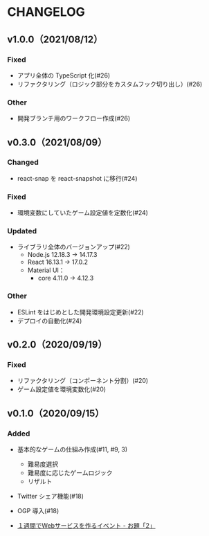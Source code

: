 # CHANGELOG

## v1.0.0（2021/08/12）
### Fixed
- アプリ全体の TypeScript 化(#26)
- リファクタリング（ロジック部分をカスタムフック切り出し）(#26)

### Other
- 開発ブランチ用のワークフロー作成(#26)

## v0.3.0（2021/08/09）
### Changed
- react-snap を react-snapshot に移行(#24)

### Fixed
- 環境変数にしていたゲーム設定値を定数化(#24)

### Updated
- ライブラリ全体のバージョンアップ(#22)
  - Node.js 12.18.3 → 14.17.3
  - React 16.13.1 → 17.0.2
  - Material UI：
    - core 4.11.0 → 4.12.3

### Other
- ESLint をはじめとした開発環境設定更新(#22)
- デプロイの自動化(#24)

## v0.2.0（2020/09/19）
### Fixed
- リファクタリング（コンポーネント分割）(#20)
- ゲーム設定値を環境変数化(#20)

## v0.1.0（2020/09/15）
### Added
- 基本的なゲームの仕組み作成(#11, #9, 3)
  - 難易度選択
  - 難易度に応じたゲームロジック
  - リザルト
- Twitter シェア機能(#18)
- OGP 導入(#18)

- [１週間でWebサービスを作るイベント - お題「2」](https://crieit.net/boards/web1week-202009)
